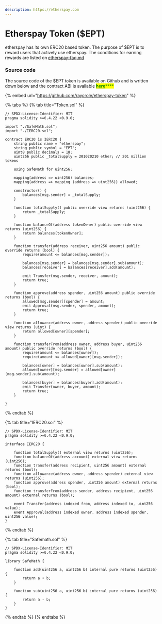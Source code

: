 ```yaml
---
description: https://etherspay.com
---
```


# Etherspay Token ($EPT)

etherspay has its own ERC20 based token. The purpose of $EPT is to reward users that actively use etherspay. The conditions for earning rewards are listed on [etherspay-faq.md](../faq/etherspay-faq.md "mention")

### Source code

The source code of the $EPT token is available on Github and is written down below and the contract ABI is available [<mark style="color:green;">**here**</mark>](https://github.com/rayorole/etherspay-token/blob/dev/build/contracts/ERC20.json)<mark style="color:green;">****</mark>

{% embed url="https://github.com/rayorole/etherspay-token" %}

{% tabs %}
{% tab title="Token.sol" %}
```solidity
// SPDX-License-Identifier: MIT
pragma solidity >=0.4.22 <0.9.0;

import "./SafeMath.sol";
import "./IERC20.sol";

contract ERC20 is IERC20 {
    string public name = "etherspay";
    string public symbol = "EPT";
    uint8 public decimals = 18;
    uint256 public _totalSupply = 201020210 ether; // 201 million tokens

    using SafeMath for uint256;

    mapping(address => uint256) balances;
    mapping(address => mapping (address => uint256)) allowed;

    constructor() {
        balances[msg.sender] = _totalSupply;
    }

    function totalSupply() public override view returns (uint256) {
        return _totalSupply;
    }

    function balanceOf(address tokenOwner) public override view returns (uint256) {
        return balances[tokenOwner];
    }

    function transfer(address receiver, uint256 amount) public override returns (bool) {
        require(amount <= balances[msg.sender]);
        
        balances[msg.sender] = balances[msg.sender].sub(amount);
        balances[receiver] = balances[receiver].add(amount);
        
        emit Transfer(msg.sender, receiver, amount);
        return true;
    }

    function approve(address spender, uint256 amount) public override returns (bool) {
        allowed[msg.sender][spender] = amount;
        emit Approval(msg.sender, spender, amount);
        return true;
    }

    function allowance(address owner, address spender) public override view returns (uint) {
        return allowed[owner][spender];
    }

    function transferFrom(address owner, address buyer, uint256 amount) public override returns (bool) {
        require(amount <= balances[owner]);
        require(amount <= allowed[owner][msg.sender]);

        balances[owner] = balances[owner].sub(amount);
        allowed[owner][msg.sender] = allowed[owner][msg.sender].sub(amount);
        
        balances[buyer] = balances[buyer].add(amount);
        emit Transfer(owner, buyer, amount);
        return true;
    }

}
```
{% endtab %}

{% tab title="IERC20.sol" %}
```solidity
// SPDX-License-Identifier: MIT
pragma solidity >=0.4.22 <0.9.0;

interface IERC20 {

    function totalSupply() external view returns (uint256);
    function balanceOf(address account) external view returns (uint256);
    function transfer(address recipient, uint256 amount) external returns (bool);
    function allowance(address owner, address spender) external view returns (uint256);
    function approve(address spender, uint256 amount) external returns (bool);
    function transferFrom(address sender, address recipient, uint256 amount) external returns (bool);

    event Transfer(address indexed from, address indexed to, uint256 value);
    event Approval(address indexed owner, address indexed spender, uint256 value);
}
```
{% endtab %}

{% tab title="Safemath.sol" %}
```solidity
// SPDX-License-Identifier: MIT
pragma solidity >=0.4.22 <0.9.0;

library SafeMath {

    function add(uint256 a, uint256 b) internal pure returns (uint256) {
        return a + b;
    }

    function sub(uint256 a, uint256 b) internal pure returns (uint256) {
        return a - b;
    }
}
```
{% endtab %}
{% endtabs %}

